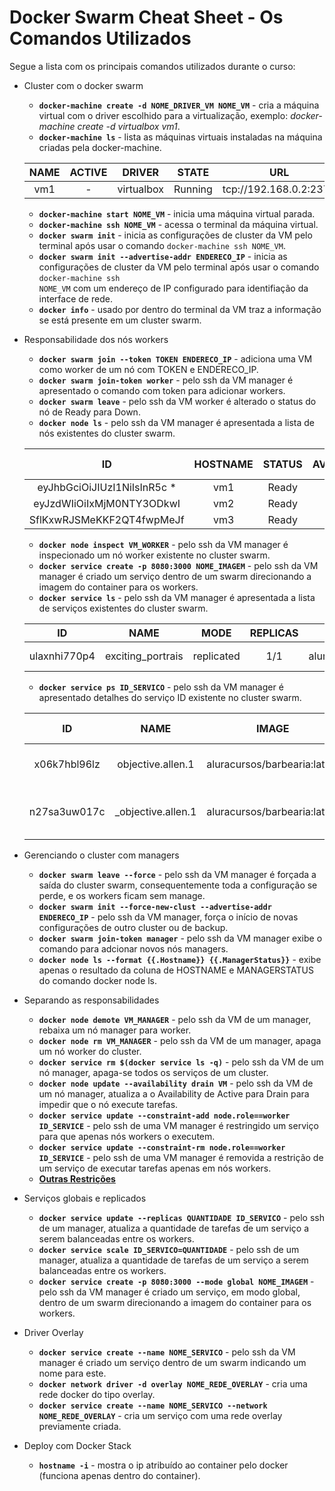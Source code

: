 #  Docker Swarm Cheat Sheet - Os Comandos Utilizados #


Segue a lista com os principais comandos utilizados durante o curso:

* Cluster com o docker swarm
  * __```docker-machine create -d NOME_DRIVER_VM NOME_VM```__ - cria a máquina virtual com o driver escolhido para a virtualização, exemplo: *docker-machine create -d virtualbox vm1*.   
  * __```docker-machine ls```__ - lista as máquinas virtuais instaladas na máquina criadas pela docker-machine.
   
  | NAME         |    ACTIVE    |    DRIVER    |    STATE     |     URL                |     SWARM    |     DOCKER   |       ERRORS |
  | :----------: | :----------: | :----------: | :----------: | :--------------------: | :----------: | :----------: | :----------: |
  | vm1          |      -       |  virtualbox  |   Running    | tcp://192.168.0.2:2376 |              |   v19.03.3   |              |
  
  * __```docker-machine start NOME_VM```__ - inicia uma máquina virtual parada.
  * __```docker-machine ssh NOME_VM```__ - acessa o terminal da máquina virtual.
  * __```docker swarm init```__ - inicia as configurações de cluster da VM pelo terminal após usar o comando ```docker-machine ssh NOME_VM```.
  * __```docker swarm init --advertise-addr ENDERECO_IP```__ - inicia as configurações de cluster da VM pelo terminal após usar o comando ```docker-machine ssh                                                                        NOME_VM``` com um endereço de IP configurado para identifiação da interface de rede.
  * __```docker info```__ - usado por dentro do terminal da VM traz a informação se está presente em um cluster swarm.

* Responsabilidade dos nós workers
  * __```docker swarm join --token TOKEN ENDERECO_IP```__ - adiciona uma VM como worker de um nó com TOKEN e ENDERECO_IP.
  * __```docker swarm join-token worker```__ - pelo ssh da VM manager é apresentado o comando com token para adicionar workers.
  * __```docker swarm leave```__ - pelo ssh da VM worker é alterado o status do nó de Ready para Down.
  * __```docker node ls```__ - pelo ssh da VM manager é apresentada a lista de nós existentes do cluster swarm.
   
  |               ID           |    HOSTNAME  |    STATUS    | AVAILABILITY |   MANAGER STATUS       | ENGINE VERSION  |
  | :------------------------: | :----------: | :----------: | :----------: | :--------------------: | :-------------: | 
  | eyJhbGciOiJIUzI1NiIsInR5c  * |      vm1     |    Ready     |    Active    |      Leader            |   19.03.3       | 
  | eyJzdWIiOiIxMjM0NTY3ODkwI  |      vm2     |    Ready     |    Active    |                        |   19.03.3       | 
  | SflKxwRJSMeKKF2QT4fwpMeJf  |      vm3     |    Ready     |    Active    |                        |   19.03.3       | 
  
  * __```docker node inspect VM_WORKER```__ - pelo ssh da VM manager é inspecionado um nó worker existente no cluster swarm.
  * __```docker service create -p 8080:3000 NOME_IMAGEM```__ - pelo ssh da VM manager é criado um serviço dentro de um swarm direcionando a imagem do container para os workers.
  * __```docker service ls```__ - pelo ssh da VM manager é apresentada a lista de serviços existentes do cluster swarm.

  |      ID       |            NAME            |        MODE       |   REPLICAS   |           IMAGES             |        PORTS        |
  | :-----------: | :------------------------: | :---------------: | :----------: |  :-------------------------: | :-----------------: |
  | ulaxnhi770p4  |      exciting_portrais     |    replicated     |      1/1     | aluracursos/barbearia:latest |  \*:8080->3000/tcp  |

  * __```docker service ps ID_SERVICO```__ - pelo ssh da VM manager é apresentado detalhes do serviço ID existente no cluster swarm.
  
  |      ID       |            NAME            |              IMAGE              |     NODE     |     DESIRED STATE       |     CURRENT STATE          |   ERROR  |  PORTS   | 
  | :-----------: | :------------------------: | :-----------------------------: | :----------: |  :--------------------: | :------------------------: | :------- | :------: |
  | x06k7hbl96lz  |     objective.allen.1      |  aluracursos/barbearia:latest   |      vm3     |        Running          |  Running 6 minutes ago     |          |          |
  | n27sa3uw017c  |     \_objective.allen.1    |  aluracursos/barbearia:latest   |      vm2     |        Shutdown         |  Failed about a second ago |          |          |

* Gerenciando o cluster com managers
  * __```docker swarm leave --force```__ - pelo ssh da VM manager é forçada a saída do cluster swarm, consequentemente toda a configuração se perde, e os workers ficam sem manage.
  * __```docker swarm init --force-new-clust --advertise-addr ENDERECO_IP```__ - pelo ssh da VM manager, força o início de novas configurações de outro cluster ou de backup.
  * __```docker swarm join-token manager```__ - pelo ssh da VM manager exibe o comando para adcionar novos nós managers.
  * __```docker node ls --format {{.Hostname}} {{.ManagerStatus}}```__ - exibe apenas o resultado da coluna de HOSTNAME e MANAGERSTATUS do comando docker node ls.

* Separando as responsabilidades
  * __```docker node demote VM_MANAGER```__ - pelo ssh da VM de um manager, rebaixa um nó manager para worker.
  * __```docker node rm VM_MANAGER```__ - pelo ssh da VM de um manager, apaga um nó worker do cluster.
  * __```docker service rm $(docker service ls -q)```__ - pelo ssh da VM de um nó manager, apaga-se todos os serviços de um cluster.
  * __```docker node update --availability drain VM```__ - pelo ssh da VM de um nó manager, atualiza a o Availability de Active para Drain para impedir que o nó execute tarefas.
  * __```docker service update --constraint-add node.role==worker ID_SERVICE```__ - pelo ssh de uma VM manager é restringido um serviço para que apenas nós workers o executem.
  * __```docker service update --constraint-rm node.role==worker ID_SERVICE```__ - pelo ssh de uma VM manager é removida a restrição de um serviço de executar tarefas apenas em nós workers.
  * __[Outras Restrições](https://github.com/pvreboucas/docker-swarm-orquestrador/blob/aula-04/aulas/README.md)__


* Serviços globais e replicados
  * __``` docker service update --replicas QUANTIDADE ID_SERVICO ```__ - pelo ssh de um manager, atualiza a quantidade de tarefas de um serviço a serem balanceadas entre os workers.
  * __``` docker service scale ID_SERVICO=QUANTIDADE ```__ - pelo ssh de um manager, atualiza a quantidade de tarefas de um serviço a serem balanceadas entre os workers.
  * __```docker service create -p 8080:3000 --mode global NOME_IMAGEM```__ - pelo ssh da VM manager é criado um serviço, em modo global, dentro de um swarm direcionando a imagem do container para os workers.
  
* Driver Overlay
  * __```docker service create --name NOME_SERVICO```__ - pelo ssh da VM manager é criado um serviço dentro de um swarm indicando um nome para este.
  * __```docker network driver -d overlay NOME_REDE_OVERLAY```__ - cria uma rede docker do tipo overlay.
  * __```docker service create --name NOME_SERVICO --network NOME_REDE_OVERLAY```__ - cria um serviço com uma rede overlay previamente criada.
 

* Deploy com Docker Stack
  * __```hostname -i```__ - mostra o ip atribuído ao container pelo docker (funciona apenas dentro do container).

